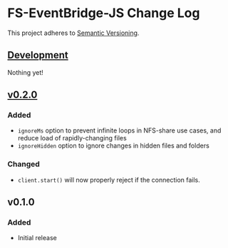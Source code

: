 # FS-EventBridge-JS Change Log
This project adheres to [Semantic Versioning](http://semver.org/).

## [Development]
Nothing yet!

## [v0.2.0]
### Added
- `ignoreMs` option to prevent infinite loops in NFS-share use cases, and reduce load of rapidly-changing files
- `ignoreHidden` option to ignore changes in hidden files and folders

### Changed
- `client.start()` will now properly reject if the connection fails.

## v0.1.0
### Added
- Initial release

[Development]: https://github.com/TechnologyAdvice/Squiss/compare/v0.2.0...HEAD
[v0.2.0]: https://github.com/TechnologyAdvice/Squiss/compare/v0.1.0...v0.2.0
